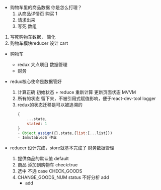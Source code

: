 - 购物车里的商品数据 你是怎么打理？
    1. 从商品详情页 购买 1 
    2. 请求出来 
    3. 写死  数组 

1. 写死购物车数据， 简化
2. 购物车模块reducer 设计
    cart 

- 购物车
    - redux 大点项目 数据管理
    - 财务

- redux核心使命是数据管好
    1. 计算正确 初始状态 + reduce 重新计算 更新页面状态 MVVM
    2. 所有的状态 留下来，不被引用式赋值影响，便于react-dev-tool logger
    3. redux的状态迁移是可以被追溯的
        ```jsx
        {
            ...state,
            stateA: 1
        }
        - Object.assign({},state,{list:[...list]})
        - ImmutableJS 作业
        ```
    
- reducer 设计完成，store就基本完成了
    财务数据管理
    1. 提供商品的默认值 default
    2. 商品 添加到购物车 check:true
    3. 选中 不选 case CHECK_GOODS
    4. CHANGE_GOODS_NUM status 不好分析 add
        - add 